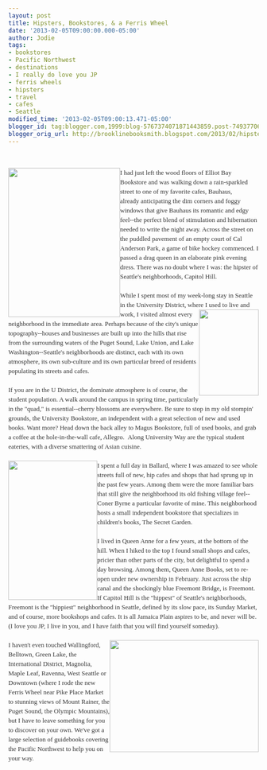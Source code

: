 ```yaml
---
layout: post
title: Hipsters, Bookstores, & a Ferris Wheel
date: '2013-02-05T09:00:00.000-05:00'
author: Jodie
tags:
- bookstores
- Pacific Northwest
- destinations
- I really do love you JP
- ferris wheels
- hipsters
- travel
- cafes
- Seattle
modified_time: '2013-02-05T09:00:13.471-05:00'
blogger_id: tag:blogger.com,1999:blog-5767374071871443859.post-7493770636372145527
blogger_orig_url: http://brooklinebooksmith.blogspot.com/2013/02/hipsters-bookstores-ferris-wheel.html
---
```


<br /><div style="color: #333333; font-family: Georgia, 'Times New Roman', 'Bitstream Charter', Times, serif; font-size: 13px; line-height: 19px;"><a data-mce-href="http://globecornerbookstore.com/blogs/wp-content/uploads/2013/02/IMG_8270.jpg" href="http://globecornerbookstore.com/blogs/wp-content/uploads/2013/02/IMG_8270.jpg"><img alt="" class="alignleft size-medium wp-image-8773" data-mce-src="http://globecornerbookstore.com/blogs/wp-content/uploads/2013/02/IMG_8270-225x300.jpg" height="300" src="http://globecornerbookstore.com/blogs/wp-content/uploads/2013/02/IMG_8270-225x300.jpg" style="border: 0px; cursor: default; float: left;" title="IMG_8270" width="225" /></a>I had just left the wood floors of Elliot Bay Bookstore and was walking down a rain-sparkled street to one of my favorite cafes, Bauhaus, already&nbsp;anticipating&nbsp;the dim corners and foggy windows that give Bauhaus its romantic and edgy feel--the perfect blend of stimulation and hibernation needed to write the night away. Across the street on the puddled pavement of an empty court of Cal Anderson Park, a game of bike hockey commenced. I passed a drag queen in an elaborate pink evening dress. There was no doubt where I was: the hipster of Seattle's neighborhoods, Capitol Hill.</div><div style="color: #333333; font-family: Georgia, 'Times New Roman', 'Bitstream Charter', Times, serif; font-size: 13px; line-height: 19px;"><br /></div><div style="color: #333333; font-family: Georgia, 'Times New Roman', 'Bitstream Charter', Times, serif; font-size: 13px; line-height: 19px;">While I spent most of my week-long stay in Seattle in the University District, where I used to live<a data-mce-href="http://globecornerbookstore.com/blogs/wp-content/uploads/2013/01/9789812822642.jpg" href="http://globecornerbookstore.com/blogs/wp-content/uploads/2013/01/9789812822642.jpg"><img alt="" class="alignright size-full wp-image-8755" data-mce-src="http://globecornerbookstore.com/blogs/wp-content/uploads/2013/01/9789812822642.jpg" height="173" src="http://globecornerbookstore.com/blogs/wp-content/uploads/2013/01/9789812822642.jpg" style="border: 0px; cursor: default; float: right;" title="9789812822642" width="120" /></a>&nbsp;and work, I visited almost every neighborhood in the immediate area. Perhaps because of the city's unique topography--houses and businesses are built up into the hills that rise from the surrounding waters of the Puget Sound, Lake Union, and Lake Washington--Seattle's neighborhoods are distinct, each with its own atmosphere, its own sub-culture and its own particular breed of residents populating its streets and cafes.</div><div style="color: #333333; font-family: Georgia, 'Times New Roman', 'Bitstream Charter', Times, serif; font-size: 13px; line-height: 19px;"><br /></div><div style="color: #333333; font-family: Georgia, 'Times New Roman', 'Bitstream Charter', Times, serif; font-size: 13px; line-height: 19px;">If you are in the U District, the dominate atmosphere is of course, the student population. A walk&nbsp;around the campus in spring time, particularly in the "quad," is essential--cherry blossoms are everywhere. Be sure to stop in my old stompin' grounds, the University Bookstore, an independent with a great selection of new and used books. Want more? Head down the back alley to Magus Bookstore, full of used books, and grab a coffee at the hole-in-the-wall cafe, Allegro. &nbsp;Along University Way are the typical student eateries, with a diverse smattering of Asian cuisine.</div><div style="color: #333333; font-family: Georgia, 'Times New Roman', 'Bitstream Charter', Times, serif; font-size: 13px; line-height: 19px;"><br /></div><div style="color: #333333; font-family: Georgia, 'Times New Roman', 'Bitstream Charter', Times, serif; font-size: 13px; line-height: 19px;"><a data-mce-href="http://globecornerbookstore.com/blogs/wp-content/uploads/2013/02/images-4.jpg" href="http://globecornerbookstore.com/blogs/wp-content/uploads/2013/02/images-4.jpg"><img alt="" class="alignleft size-full wp-image-8786" data-mce-src="http://globecornerbookstore.com/blogs/wp-content/uploads/2013/02/images-4.jpg" height="280" src="http://globecornerbookstore.com/blogs/wp-content/uploads/2013/02/images-4.jpg" style="border: 0px; cursor: default; float: left;" title="images (4)" width="179" /></a>I spent a full day in Ballard, where I was amazed to see whole streets full of new, hip cafes and shops that had sprung up in the past few years. Among them were the more familiar bars that still give the neighborhood its old fishing village feel--Coner Byrne a particular favorite of mine. This neighborhood hosts a small independent bookstore that specializes in children's books, The Secret Garden.</div><div style="color: #333333; font-family: Georgia, 'Times New Roman', 'Bitstream Charter', Times, serif; font-size: 13px; line-height: 19px;"><br /></div><div style="color: #333333; font-family: Georgia, 'Times New Roman', 'Bitstream Charter', Times, serif; font-size: 13px; line-height: 19px;">I lived in Queen Anne for a few years, at the bottom of the hill. When I hiked to the top I found small shops and cafes, pricier than other parts of the city, but delightful to spend a day browsing. Among them, Queen Anne Books, set to re-open under new ownership in February. Just across the ship canal and the shockingly blue Freemont Bridge, is Freemont. If Capitol Hill is the "hippest" of Seattle's neighborhoods, Freemont is the "hippiest" neighborhood in Seattle, defined by its slow pace, its Sunday Market, and of course, more bookshops and cafes. It is all Jamaica Plain aspires to be, and never will be. (I love you JP, I live in you, and I have faith that you will find yourself someday).</div><div style="color: #333333; font-family: Georgia, 'Times New Roman', 'Bitstream Charter', Times, serif; font-size: 13px; line-height: 19px;"><br /><a data-mce-href="http://globecornerbookstore.com/blogs/wp-content/uploads/2013/02/IMG_8258.jpg" href="http://globecornerbookstore.com/blogs/wp-content/uploads/2013/02/IMG_8258.jpg"><img alt="" class="alignright size-medium wp-image-8776" data-mce-src="http://globecornerbookstore.com/blogs/wp-content/uploads/2013/02/IMG_8258-300x225.jpg" height="225" src="http://globecornerbookstore.com/blogs/wp-content/uploads/2013/02/IMG_8258-300x225.jpg" style="border: 0px; cursor: default; float: right;" title="IMG_8258" width="300" /></a></div><div style="color: #333333; font-family: Georgia, 'Times New Roman', 'Bitstream Charter', Times, serif; font-size: 13px; line-height: 19px;">I haven't even touched Wallingford, Belltown, Green Lake, the International District, Magnolia, Maple Leaf, Ravenna, West Seattle or Downtown&nbsp;(where I rode the new Ferris Wheel near Pike Place Market to stunning views of Mount Rainer, the Puget Sound, the Olympic Mountains), but I have to leave something for you to discover on your own. We've got a large selection of guidebooks covering the Pacific Northwest to help you on your way.</div><div style="color: #333333; font-family: Georgia, 'Times New Roman', 'Bitstream Charter', Times, serif; font-size: 13px; line-height: 19px;"><br /></div><div style="color: #333333; font-family: Georgia, 'Times New Roman', 'Bitstream Charter', Times, serif; font-size: 13px; line-height: 19px;"><br /></div>